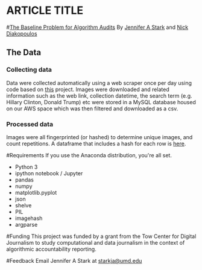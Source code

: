 #  ARTICLE TITLE

#[The Baseline Problem for Algorithm Audits](https://www.LINK)
By [Jennifer A Stark](https://github.com/JAStark) and [Nick Diakopoulos](http://www.nickdiakopoulos.com)


## The Data
### Collecting data
Data were collected automatically using a web scraper once per day using code based on [this](https://github.com/NikolaiT/GoogleScraper) project. Images were downloaded and related information such as the web link, collection datetime, the search term (e.g. Hillary Clinton, Donald Trump) etc were stored in a MySQL database housed on our AWS space which was then filtered and downloaded as a csv.

### Processed data
Images were all fingerprinted (or hashed) to determine unique images, and count repetitions. A dataframe that includes a hash for each row is [here](https://github.com/comp-journalism/Basline_Problem_for_Algorithm_Audits/blob/master/Data/hashedDF.csv).

#Requirements
If you use the Anaconda distribution, you're all set.

* Python 3
* ipython notebook / Jupyter
* pandas
* numpy
* matplotlib.pyplot
* json
* shelve
* PIL
* imagehash
* argparse


#Funding
This project was funded by a grant from the Tow Center for Digital Journalism to study computational and data journalism in the context of algorithmic accountability reporting.

#Feedback
Email Jennifer A Stark at starkja@umd.edu
